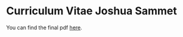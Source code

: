 # Curriculum Vitae Joshua Sammet

You can find the final pdf [here](https://jsammet.github.io/about-me/CV.pdf).
